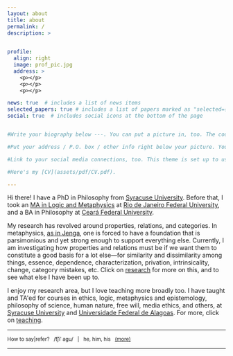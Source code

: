 ```yaml
---
layout: about
title: about
permalink: /
description: > 
  

profile:
  align: right
  image: prof_pic.jpg
  address: >
    <p></p>
    <p></p>
    <p></p>

news: true  # includes a list of news items
selected_papers: true # includes a list of papers marked as "selected={true}"
social: true  # includes social icons at the bottom of the page


#Write your biography below ---. You can put a picture in, too. The code is already in, just name your picture `prof_pic.jpg` and put it in the `img/` folder.

#Put your address / P.O. box / other info right below your picture. You can also disable any these elements by editing `profile` property of the YAML header of your `_pages/about.md`. Edit `_bibliography/papers.bib` and Jekyll will render your [publications page](/al-folio/publications/) automatically.

#Link to your social media connections, too. This theme is set up to use [Font Awesome icons](http://fortawesome.github.io/Font-Awesome/){:target="\_blank"} and [Academicons](https://jpswalsh.github.io/academicons/){:target="\_blank"}, like the ones below. Add your Facebook, Twitter, LinkedIn, Google Scholar, or just disable all of them.

#Here's my [CV](assets/pdf/CV.pdf). 

---
```


Hi there! I have a PhD in Philosophy from [Syracuse University](https://thecollege.syr.edu/philosophy/). Before that, I took an [MA in Logic and Metaphysics](https://ppglm.wordpress.com/) at [Rio de Janeiro Federal University](https://ufrj.br/en/), and a BA in Philosophy at [Ceará Federal University](http://www.ufc.br/).


My research has revolved around properties, relations, and categories. In metaphysics, [as in Jenga](https://en.wikipedia.org/wiki/Jenga), one is forced to have a foundation that is parsimonious and yet strong enough to support everything else. Currently, I am investigating how properties and relations must be if we want them to constitute a good basis for a lot else—for similarity and dissimilarity among things, essence, dependence, characterization, privation, intrinsicality, change, category mistakes, etc. Click on [research](/research/) for more on this, and to see what else I have been up to.  


I enjoy my research area, but I love teaching more broadly too. I have taught and TA'ed for courses in ethics, logic, metaphysics and epistemology, philosophy of science, human nature, free will, media ethics, and others, at [Syracuse University](https://thecollege.syr.edu/philosophy/) and [Universidade Federal de Alagoas](https://ichca.ufal.br/pt-br/graduacao/filosofia). For more, click on [teaching](/teaching/).




---
<small> How to say|refer? &nbsp; /t͡ʃiˈ&nbsp;aɡu/ &nbsp; | &nbsp; he, him, his &nbsp; <a href="/moreabout/">(more)</a> 

---



